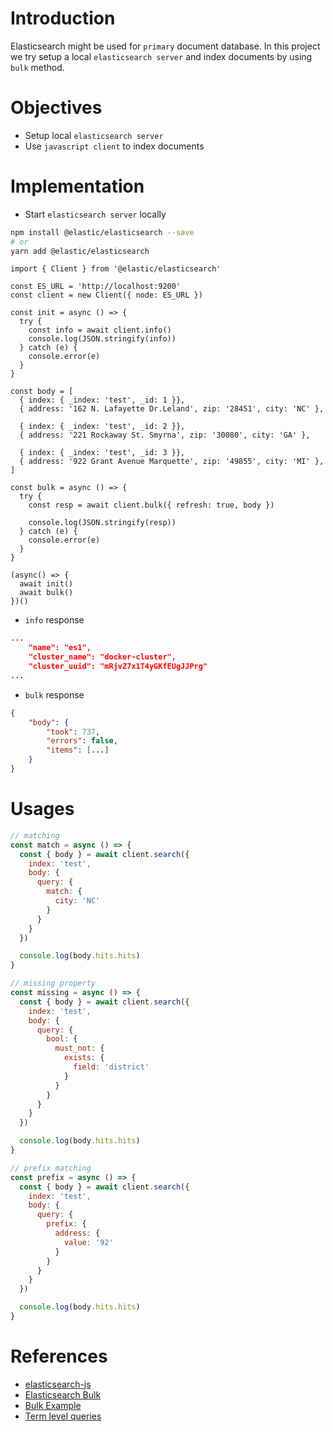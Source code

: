 # Introduction

Elasticsearch might be used for `primary` document database.
In this project we try setup a local `elasticsearch server` and index documents by using `bulk` method.

# Objectives

- Setup local `elasticsearch server`
- Use `javascript client` to index documents

# Implementation

- Start `elasticsearch server` locally

```sh
npm install @elastic/elasticsearch --save
# or
yarn add @elastic/elasticsearch
```

```
import { Client } from '@elastic/elasticsearch'

const ES_URL = 'http://localhost:9200'
const client = new Client({ node: ES_URL })

const init = async () => {
  try {
    const info = await client.info()
    console.log(JSON.stringify(info))
  } catch (e) {
    console.error(e)
  }
}

const body = [
  { index: { _index: 'test', _id: 1 }},
  { address: '162 N. Lafayette Dr.Leland', zip: '28451', city: 'NC' },

  { index: { _index: 'test', _id: 2 }},
  { address: '221 Rockaway St. Smyrna', zip: '30080', city: 'GA' },

  { index: { _index: 'test', _id: 3 }},
  { address: '922 Grant Avenue Marquette', zip: '49855', city: 'MI' },
]

const bulk = async () => {
  try {
    const resp = await client.bulk({ refresh: true, body })

    console.log(JSON.stringify(resp))
  } catch (e) {
    console.error(e)
  }
}

(async() => {
  await init()
  await bulk()
})()
```

- `info` response

```json
...
    "name": "es1",
    "cluster_name": "docker-cluster",
    "cluster_uuid": "mRjvZ7x1T4yGKfEUgJJPrg"
...
```

- `bulk` response

```json
{
    "body": {
        "took": 737,
        "errors": false,
        "items": [...]
    }
}
```

# Usages

```javascript
// matching
const match = async () => {
  const { body } = await client.search({
    index: 'test',
    body: {
      query: {
        match: {
          city: 'NC'
        }
      }
    }
  })

  console.log(body.hits.hits)
}
```

```javascript
// missing property
const missing = async () => {
  const { body } = await client.search({
    index: 'test',
    body: {
      query: {
        bool: {
          must_not: {
            exists: {
              field: 'district'
            }
          }
        }
      }
    }
  })

  console.log(body.hits.hits)
}
```

```javascript
// prefix matching
const prefix = async () => {
  const { body } = await client.search({
    index: 'test',
    body: {
      query: {
        prefix: {
          address: {
            value: '92'
          }
        }
      }
    }
  })

  console.log(body.hits.hits)
}
```

# References
- [elasticsearch-js](https://github.com/elastic/elasticsearch-js)
- [Elasticsearch Bulk](https://www.elastic.co/guide/en/elasticsearch/reference/current/docs-bulk.html)
- [Bulk Example](https://www.elastic.co/guide/en/elasticsearch/client/javascript-api/current/bulk_examples.html)
- [Term level queries](https://www.elastic.co/guide/en/elasticsearch/reference/current/term-level-queries.html)